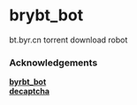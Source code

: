 # brybt_bot
bt.byr.cn torrent  download robot

### Acknowledgements

**[byrbt_bot](https://github.com/Jason2031/byrbt_bot)**  
**[decaptcha](https://github.com/bumzy/decaptcha)**  
